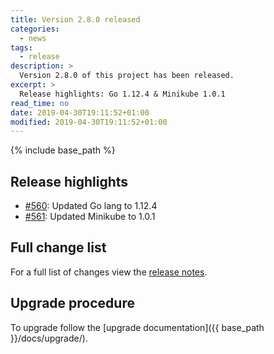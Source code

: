 ```yaml
---
title: Version 2.8.0 released
categories:
  - news
tags:
  - release
description: >
  Version 2.8.0 of this project has been released.
excerpt: >
  Release highlights: Go 1.12.4 & Minikube 1.0.1
read_time: no
date: 2019-04-30T19:11:52+01:00
modified: 2019-04-30T19:11:52+01:00
---
```


{% include base_path %}

## Release highlights

* [#560](https://github.com/gantsign/development-environment/pull/560):
  Updated Go lang to 1.12.4
* [#561](https://github.com/gantsign/development-environment/pull/561):
  Updated Minikube to 1.0.1

## Full change list

For a full list of changes view the
[release notes](https://github.com/gantsign/development-environment/releases/tag/2.8.0).

## Upgrade procedure

To upgrade follow the [upgrade documentation]({{ base_path }}/docs/upgrade/).
